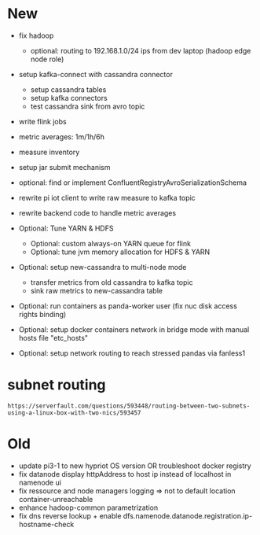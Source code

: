 # New
- fix hadoop
    - optional: routing to 192.168.1.0/24 ips from dev laptop (hadoop edge node role)
    
- setup kafka-connect with cassandra connector
    - setup cassandra tables
    - setup kafka connectors
    - test cassandra sink from avro topic
- write flink jobs
 - metric averages: 1m/1h/6h
 - measure inventory
 - setup jar submit mechanism
 - optional: find or implement ConfluentRegistryAvroSerializationSchema
- rewrite pi iot client to write raw measure to kafka topic
- rewrite backend code to handle metric averages


- Optional: Tune YARN & HDFS
    - Optional: custom always-on YARN queue for flink
    - Optional: tune jvm memory allocation for HDFS & YARN
- Optional: setup new-cassandra to multi-node mode
    - transfer metrics from old cassandra to kafka topic
    - sink raw metrics to new-cassandra table
- Optional: run containers as panda-worker user (fix nuc disk access rights binding)
- Optional: setup docker containers network in bridge mode with manual hosts file "etc_hosts"
- Optional: setup network routing to reach stressed pandas via fanless1

# subnet routing
    https://serverfault.com/questions/593448/routing-between-two-subnets-using-a-linux-box-with-two-nics/593457
# Old
- update pi3-1 to new hypriot OS version OR troubleshoot docker registry
- fix datanode display httpAddress to host ip instead of localhost in namenode ui
- fix ressource and node managers logging => not to default location container-unreachable
- enhance hadoop-common parametrization
- fix dns reverse lookup + enable dfs.namenode.datanode.registration.ip-hostname-check
